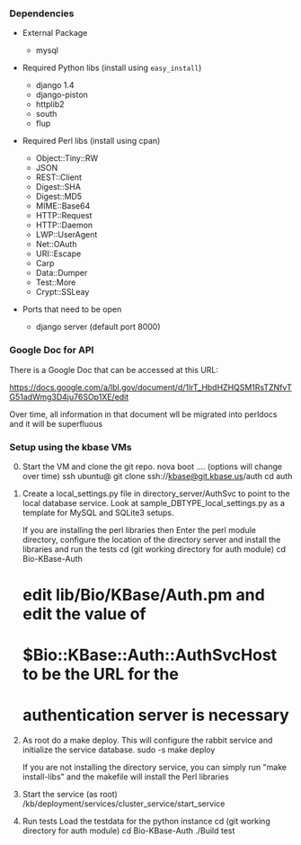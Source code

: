 ### Dependencies

* External Package
    * mysql

* Required Python libs (install using `easy_install`)
    * django 1.4
    * django-piston
    * httplib2
    * south
    * flup

* Required Perl libs (install using cpan)
    * Object::Tiny::RW
    * JSON
    * REST::Client
    * Digest::SHA
    * Digest::MD5
    * MIME::Base64
    * HTTP::Request
    * HTTP::Daemon
    * LWP::UserAgent
    * Net::OAuth
    * URI::Escape
    * Carp
    * Data::Dumper
    * Test::More
    * Crypt::SSLeay

* Ports that need to be open
    * django server (default port 8000)

### Google Doc for API

   There is a Google Doc that can be accessed at this URL:

https://docs.google.com/a/lbl.gov/document/d/1lrT_HbdHZHQSM1RsTZNfvTG51adWmg3D4ju76SOp1XE/edit

   Over time, all information in that document wll be migrated into perldocs and it will be superfluous

### Setup using the kbase VMs

0.  Start the VM and clone the git repo.
    nova boot .... (options will change over time)
    ssh ubuntu@<vm host>
    git clone ssh://kbase@git.kbase.us/auth
    cd auth

1.  Create a local_settings.py file in directory_server/AuthSvc to point to the local database service.
    Look at sample_DBTYPE_local_settings.py as a template for MySQL and SQLite3 setups.

    If you are installing the perl libraries then
    Enter the perl module directory, configure the location of the
    directory server and install the libraries and run the tests
      cd (git working directory for auth module)
      cd Bio-KBase-Auth
      # edit lib/Bio/KBase/Auth.pm and edit the value of
      # $Bio::KBase::Auth::AuthSvcHost to be the URL for the
      # authentication server is necessary

2. As root do a make deploy.  This will configure the rabbit service and initialize the service database.
   sudo -s
   make deploy 

   If you are not installing the directory service, you can simply run "make install-libs" and the
   makefile will install the Perl libraries

3. Start the service (as root)
   /kb/deployment/services/cluster_service/start_service

4. Run tests
   Load the testdata for the python instance
      cd (git working directory for auth module)
      cd Bio-KBase-Auth
      ./Build test

      
